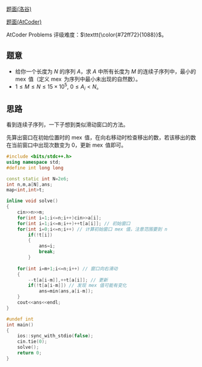 [题面(洛谷)](https://www.luogu.com.cn/problem/AT_abc194_e)

[题面(AtCoder)](https://atcoder.jp/contests/abc194/tasks/abc194_e)

AtCoder Problems 评级难度：$\texttt{\color{#72ff72}{1088}}$。

## 题意

- 给你一个长度为 $N$ 的序列 $A$，求 $A$ 中所有长度为 $M$ 的连续子序列中，最小的 $\operatorname{mex}$ 值（定义 $\operatorname{mex}$ 为序列中最小未出现的自然数）。
- $1\le M\le N\le 15\times 10^5,\ 0\le A_i< N$。

## 思路

看到连续子序列，一下子想到类似滑动窗口的方法。

先算出窗口在初始位置时的 $\operatorname{mex}$ 值，在向右移动时检查移出的数，若该移出的数在当前窗口中出现次数变为 $0$，更新 $\operatorname{mex}$ 值即可。

``` cpp
#include <bits/stdc++.h>
using namespace std;
#define int long long

const static int N=2e6;
int n,m,a[N],ans;
map<int,int>t;

inline void solve()
{
    cin>>n>>m;
    for(int i=1;i<=n;i++)cin>>a[i];
    for(int i=1;i<=m;i++)++t[a[i]]; // 初始窗口
    for(int i=0;i<=n;i++) // 计算初始窗口 mex 值，注意范围要到 n
        if(!t[i])
        {
            ans=i;
            break;
        }
    
    for(int i=m+1;i<=n;i++) // 窗口向右滑动
    {
        --t[a[i-m]],++t[a[i]]; // 更新
        if(!t[a[i-m]]) // 发现 mex 值可能有变化
            ans=min(ans,a[i-m]);
    }
    cout<<ans<<endl;
}

#undef int
int main()
{
    ios::sync_with_stdio(false);
    cin.tie(0);
    solve();
    return 0;
}
```